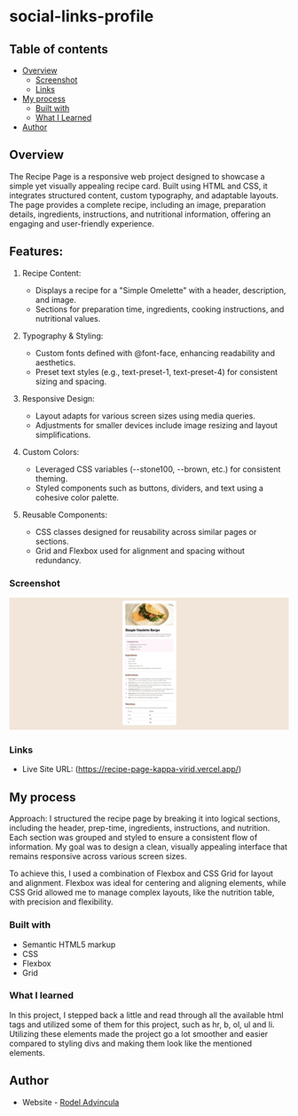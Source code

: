 # social-links-profile

## Table of contents

- [Overview](#overview)
  - [Screenshot](#screenshot)
  - [Links](#links)
- [My process](#my-process)
  - [Built with](#built-with)
  - [What I Learned](#what-i-learned)
- [Author](#author)

## Overview

The Recipe Page is a responsive web project designed to showcase a simple yet visually appealing recipe card. Built using HTML and CSS, it integrates structured content, custom typography, and adaptable layouts. The page provides a complete recipe, including an image, preparation details, ingredients, instructions, and nutritional information, offering an engaging and user-friendly experience.

## Features:

1. Recipe Content:

   - Displays a recipe for a "Simple Omelette" with a header, description, and image.
   - Sections for preparation time, ingredients, cooking instructions, and nutritional values.

2. Typography & Styling:

   - Custom fonts defined with @font-face, enhancing readability and aesthetics.
   - Preset text styles (e.g., text-preset-1, text-preset-4) for consistent sizing and spacing.

3. Responsive Design:

   - Layout adapts for various screen sizes using media queries.
   - Adjustments for smaller devices include image resizing and layout simplifications.

4. Custom Colors:

   - Leveraged CSS variables (--stone100, --brown, etc.) for consistent theming.
   - Styled components such as buttons, dividers, and text using a cohesive color palette.

5. Reusable Components:
   - CSS classes designed for reusability across similar pages or sections.
   - Grid and Flexbox used for alignment and spacing without redundancy.

### Screenshot

![](./assets/images/finished-design.png)

### Links

- Live Site URL: (https://recipe-page-kappa-virid.vercel.app/)

## My process

Approach:
I structured the recipe page by breaking it into logical sections, including the header, prep-time, ingredients, instructions, and nutrition. Each section was grouped and styled to ensure a consistent flow of information. My goal was to design a clean, visually appealing interface that remains responsive across various screen sizes.

To achieve this, I used a combination of Flexbox and CSS Grid for layout and alignment. Flexbox was ideal for centering and aligning elements, while CSS Grid allowed me to manage complex layouts, like the nutrition table, with precision and flexibility.

### Built with

- Semantic HTML5 markup
- CSS
- Flexbox
- Grid

### What I learned

In this project, I stepped back a little and read through all the available html tags and utilized some of them for this project, such as hr, b, ol, ul and li. Utilizing these elements made the project go a lot smoother and easier compared to styling divs and making them look like the mentioned elements.

## Author

- Website - [Rodel Advincula](https://recipe-page-kappa-virid.vercel.app/)
